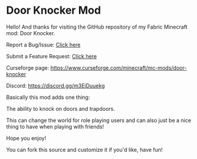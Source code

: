 # Door Knocker Mod
Hello! And thanks for visiting the GitHub repository of my Fabric Minecraft mod: Door Knocker.

Report a Bug/Issue: [Click here](https://github.com/MeowMC/Door-Knocker/issues/new?assignees=MeowMC&labels=Fabric+Version%2C+bug&template=bug-report--fabric-.md&title=%5BFabric%5D+Issue+title+here)

Submit a Feature Request: [Click here]()

Curseforge page: https://www.curseforge.com/minecraft/mc-mods/door-knocker

Discord: https://discord.gg/m3EjDuuekg

Basically this mod adds one thing:

The ability to knock on doors and trapdoors.

This can change the world for role playing users and can also just be a nice thing to have when playing with friends!

Hope you enjoy!

You can fork this source and customize it if you'd like, have fun!
